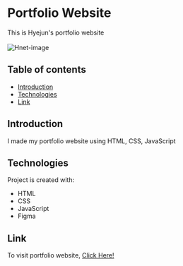 # Portfolio Website
This is Hyejun's portfolio website</br></br>
![Hnet-image](https://user-images.githubusercontent.com/85265239/139154925-1389f0e2-9298-4b9f-9c7f-e589b0e79965.gif)

## Table of contents
* [Introduction](#introduction)
* [Technologies](#technologies)
* [Link](#link)

## Introduction
I made my portfolio website using HTML, CSS, JavaScript
	
## Technologies
Project is created with:
* HTML
* CSS
* JavaScript
* Figma
	
## Link
To visit portfolio website, [Click Here!](https://hyejunan.github.io/portfolio/)

